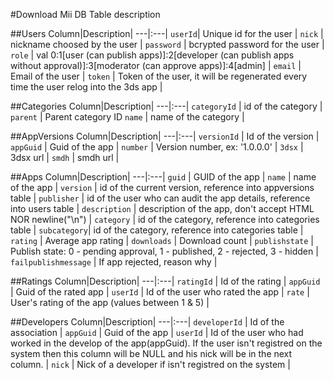 #Download Mii DB Table description

##Users
Column|Description|
---|:---|
`userId`| Unique id for the user |
`nick` | nickname choosed by the user |
`password` | bcrypted password for the user |
`role` | val 0:1[user (can publish apps)]:2[developer (can publish apps without approval)]:3[moderator (can approve apps)]:4[admin] |
`email` | Email of the user |
`token` | Token of the user, it will be regenerated every time the user relog into the 3ds app |

##Categories
Column|Description|
---|:---|
`categoryId` | id of the category |
`parent` | Parent category ID
`name` | name of the category |

##AppVersions
Column|Description|
---|:---|
`versionId` | Id of the version |
`appGuid` | Guid of the app |
`number` | Version number, ex: '1.0.0.0' |
`3dsx` | 3dsx url |
`smdh` | smdh url |

##Apps
Column|Description|
---|:---|
`guid` | GUID of the app |
`name` | name of the app |
`version` | id of the current version, reference into appversions table |
`publisher` | id of the user who can audit the app details, reference into users table |
`description` | description  of the app, don't accept HTML NOR newline("\n") |
`category` | id of the category, reference into categories table |
`subcategory`| id of the category, reference into categories table |
`rating` | Average app rating |
`downloads` | Download count |
`publishstate` | Publish state: 0 - pending approval, 1 - published, 2 - rejected, 3 - hidden |
`failpublishmessage` | If app rejected, reason why |

##Ratings
Column|Description|
---|:---|
`ratingId` | Id of the rating |
`appGuid` | Guid of the rated app |
`userId` | Id of the user who rated the app |
`rate` | User's rating of the app (values between 1 & 5) |

##Developers
Column|Description|
---|:---|
`developerId` | Id of the association |
`appGuid` | Guid of the app |
`userId` | Id of the user who had worked in the develop of the app(appGuid). If the user isn't registred on the system then this column will be NULL and his nick will be in the next column. |
`nick` | Nick of a developer if isn't registred on the system |


